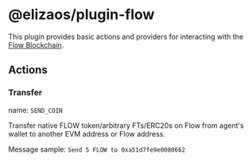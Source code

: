 # @elizaos/plugin-flow

This plugin provides basic actions and providers for interacting with the [Flow Blockchain](https://developers.flow.com/).

## Actions

### Transfer

name: `SEND_COIN`

Transfer native FLOW token/arbitrary FTs/ERC20s on Flow from agent's wallet to another EVM address or Flow address.

Message sample: `Send 5 FLOW to 0xa51d7fe9e0080662`
